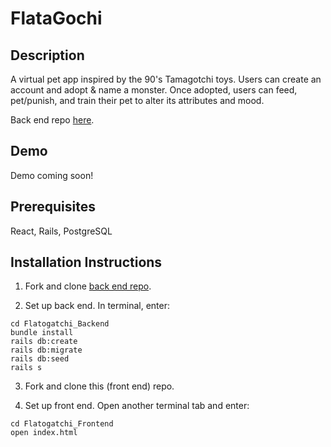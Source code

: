 # FlataGochi

## Description
A virtual pet app inspired by the 90's Tamagotchi toys. Users can create an account and adopt & name a monster. Once adopted, users can feed, pet/punish, and train their pet to alter its attributes and mood.

Back end repo <a href="https://github.com/matt-green1/Flatogatchi_Backend">here</a>.

## Demo
Demo coming soon!

## Prerequisites
React, Rails, PostgreSQL

## Installation Instructions

1. Fork and clone <a href="https://github.com/matt-green1/Flatogatchi_Backend">back end repo</a>.

2. Set up back end. In terminal, enter:

```
cd Flatogatchi_Backend
bundle install
rails db:create
rails db:migrate
rails db:seed
rails s
```
3. Fork and clone this (front end) repo.

4. Set up front end. Open another terminal tab and enter:

```
cd Flatogatchi_Frontend
open index.html

```
